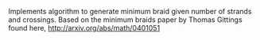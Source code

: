 Implements algorithm to generate minimum braid given number of strands 
and crossings. Based on the minimum braids paper by Thomas Gittings found
here, http://arxiv.org/abs/math/0401051
